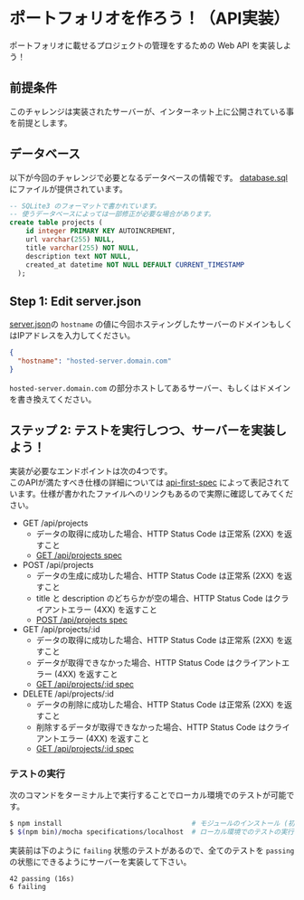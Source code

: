 # ポートフォリオを作ろう！（API実装）
ポートフォリオに載せるプロジェクトの管理をするための Web API を実装しよう！

## 前提条件
このチャレンジは実装されたサーバーが、インターネット上に公開されている事を前提とします。

## データベース
以下が今回のチャレンジで必要となるデータベースの情報です。
[database.sql](./specifications/database.sql)にファイルが提供されています。

```sql
-- SQLite3 のフォーマットで書かれています。
-- 使うデータベースによっては一部修正が必要な場合があります。
create table projects (
    id integer PRIMARY KEY AUTOINCREMENT,
    url varchar(255) NULL,
    title varchar(255) NOT NULL,
    description text NOT NULL,
    created_at datetime NOT NULL DEFAULT CURRENT_TIMESTAMP
  );
```

## Step 1: Edit server.json
[server.json](./server.json)の `hostname` の値に今回ホスティングしたサーバーのドメインもしくはIPアドレスを入力してください。

```json
{
  "hostname": "hosted-server.domain.com"
}
```
`hosted-server.domain.com` の部分ホストしてあるサーバー、もしくはドメインを書き換えてください。

## ステップ 2: テストを実行しつつ、サーバーを実装しよう！
実装が必要なエンドポイントは次の4つです。  
このAPIが満たすべき仕様の詳細については [api-first-spec](https://github.com/shunjikonishi/api-first-spec) によって表記されています。仕様が書かれたファイルへのリンクもあるので実際に確認してみてください。

- GET /api/projects
  - データの取得に成功した場合、HTTP Status Code は正常系 (2XX) を返すこと
  - [GET /api/projects spec](./specifications/localhost/GET-api-projects.spec.js)
- POST /api/projects
  - データの生成に成功した場合、HTTP Status Code は正常系 (2XX) を返すこと
  - title と description のどちらかが空の場合、HTTP Status Code はクライアントエラー (4XX) を返すこと
  - [POST /api/projects spec](./specifications/localhost/POST-api-projects.spec.js)
- GET /api/projects/:id
  - データの取得に成功した場合、HTTP Status Code は正常系 (2XX) を返すこと
  - データが取得できなかった場合、HTTP Status Code はクライアントエラー (4XX) を返すこと
  - [GET /api/projects/:id spec](./specifications/localhost/GET-api-projects_id.spec.js)
- DELETE /api/projects/:id
  - データの削除に成功した場合、HTTP Status Code は正常系 (2XX) を返すこと
  - 削除するデータが取得できなかった場合、HTTP Status Code はクライアントエラー (4XX) を返すこと
  - [GET /api/projects/:id spec](./specifications/localhost/DELETE-api-projects_id.spec.js)

### テストの実行  
次のコマンドをターミナル上で実行することでローカル環境でのテストが可能です。

```bash
$ npm install                                # モジュールのインストール (初回のみ実行)
$ $(npm bin)/mocha specifications/localhost  # ローカル環境でのテストの実行
```

実装前は下のように `failing` 状態のテストがあるので、全てのテストを `passing` の状態にできるようにサーバーを実装して下さい。

```
42 passing (16s)
6 failing
```
